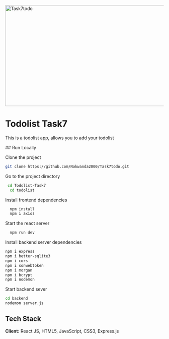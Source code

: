 <img src="https://socialify.git.ci/Nokwanda2000/Task7todo/image?language=1&owner=1&name=1&stargazers=1&theme=Light" alt="Task7todo" width="640" height="320" />

<h1>Todolist Task7</h1>
<p>This is a todolist app, allows you to add your todolist</p>
## Run Locally

Clone the project
```bash
git clone https://github.com/Nokwanda2000/Task7todo.git
```
Go to the project directory
```bash
 cd Todolist-Task7
  cd todolist
```
Install frontend dependencies
```bash
  npm install
  npm i axios
```

Start the react server
```bash
  npm run dev
```
Install backend server dependencies
```bash
npm i express
npm i better-sqlite3
npm i cors
npm i sonwebtoken
npm i morgan
npm i bcrypt
npm i nodemon
```
Start backend sever
```bash
cd backend
nodemon server.js
```
## Tech Stack

**Client:** React JS, HTML5, JavaScript, CSS3, Express.js
